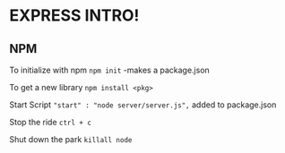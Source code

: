 # EXPRESS INTRO!

## NPM
To initialize with npm `npm init` 
    -makes a package.json

To get a new library `npm install <pkg>`

Start Script
    `"start" : "node server/server.js",` added to package.json

Stop the ride
`ctrl + c`

Shut down the park
`killall node`